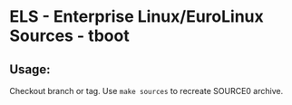 # ELS - Enterprise Linux/EuroLinux Sources - tboot
 
## Usage:
  Checkout branch or tag. Use `make sources` to recreate  SOURCE0 archive.
